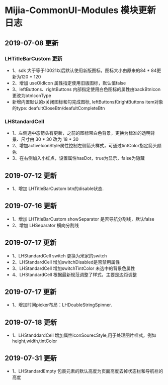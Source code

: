 # Mijia-CommonUI-Modules 模块更新日志

## 2019-07-08 更新

### LHTitleBarCustom 更新
- 1、sdk 大于等于10021以后默认使用新版图标，图标大小由原来的84 * 84更新为120 * 120
- 2、增加 useOldIcon 属性指定使用旧版图标，默认值false
- 3、leftButtons、rightButtons 内部指定使用白色图标的属性由backBtnIcon更改为btnIconType
- 新增内置默认的x关闭图标和勾完成图标, leftButtons和rightButtons item对象的type: deafultCloseBtn/deafultCompleteBtn

### LHStandardCell
- 1、左侧选中态箭头有更新，之前的图标带白色背景，更换为标准的透明背景、尺寸由 30 * 30 改为 18 * 30
- 2、增加activeIconStyle属性控制左侧箭头样式，可通过tintColor指定箭头颜色
- 3、在右侧加入小红点，设置属性hasDot，true为显示，false为隐藏

## 2019-07-12 更新
- 1、增加 LHTitleBarCustom btn的disable状态.

## 2019-07-16 更新
- 1、增加 LHTitleBarCustom showSeparator 是否导航分割线，默认false
- 2、增加 LHSeparator 横向分割线

## 2019-07-17 更新
- 1、LHStandardCell switch 更换为米家的switch
- 2、LHStandardCell 增加switchDisabled是否禁用属性
- 3、LHStandardCell 增加switchTintColor 未选中的背景色属性
- 4、LHStandardCell 根据最新规范调整了样式，主要是边距调整

## 2019-07-17 更新
- 1、增加时间picker布局：LHDoubleStringSpinner.

## 2019-07-18 更新
- 1、LHStanddardCell 增加属性iconSourecStyle,用于处理图片样式，例如height,width,tintColor

## 2019-07-31 更新
- 1、LHStandardEmpty 包裹元素的默认高度为页面高度去掉状态栏和导航栏的高度